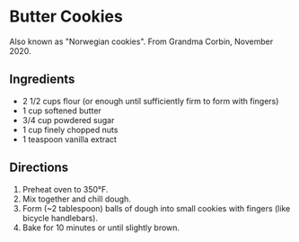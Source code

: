 # Butter Cookies

Also known as "Norwegian cookies".  From Grandma Corbin, November 2020.

## Ingredients

- 2 1/2 cups flour (or enough until sufficiently firm to form with fingers)
- 1 cup softened butter
- 3/4 cup powdered sugar
- 1 cup finely chopped nuts
- 1 teaspoon vanilla extract

## Directions

1. Preheat oven to 350°F.
1. Mix together and chill dough.
1. Form (~2 tablespoon) balls of dough into small cookies with fingers (like bicycle handlebars).
1. Bake for 10 minutes or until slightly brown.
